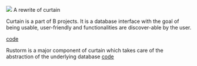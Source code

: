 [![](https://travis-ci.org/copyleft/curtain.svg?branch=master)](https://travis-ci.org/copyleft/curtain)
A rewrite of curtain

Curtain is a part of B projects.
It is a database interface with the goal of being usable, user-friendly and functionalities are discover-able by the user.

[code](https://github.com/copyleft/curtain)

Rustorm is a major component of curtain which takes care of the abstraction of the underlying database
[code](https://gitlab.com/ivanceras/rustorm-rewrite)

